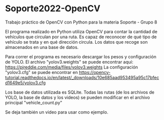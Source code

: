 # Soporte2022-OpenCV
Trabajo práctico de OpenCV con Python para la materia Soporte - Grupo 8

El programa realizado en Python utiliza OpenCV para contar la cantidad de vehículos que circulan por una ruta.
Es capaz de reconocer de qué tipo de vehículo se trata y en qué dirección circula.
Los datos que recoge son almacenados en una base de datos.

Para correr el programa es necesario descargar los pesos y configuración de YOLO.
El archivo "yolov3.weights" se puede encontrar aquí: https://pjreddie.com/media/files/yolov3.weights
La configuración "yolov3.cfg" se puede encontrar en https://opencv-tutorial.readthedocs.io/en/latest/_downloads/10e685aad953495a95c17bfecd1649e5/yolov3.cfg

Los base de datos utilizada es SQLite. 
Todas las rutas (de los archivos de YOLO, la base de datos y los videos) se pueden modificar en el archivo principal "vehicle_count.py"

Se deja también un video para usar como ejemplo. 
